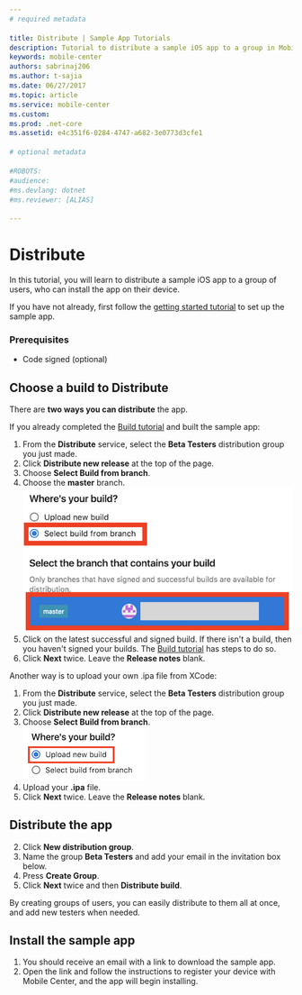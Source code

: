 ```yaml
---
# required metadata

title: Distribute | Sample App Tutorials
description: Tutorial to distribute a sample iOS app to a group in Mobile Center.
keywords: mobile-center
authors: sabrinaj206
ms.author: t-sajia
ms.date: 06/27/2017
ms.topic: article
ms.service: mobile-center
ms.custom:
ms.prod: .net-core
ms.assetid: e4c351f6-0284-4747-a682-3e0773d3cfe1

# optional metadata

#ROBOTS:
#audience:
#ms.devlang: dotnet
#ms.reviewer: [ALIAS]

---
```


# Distribute
In this tutorial, you will learn to distribute a sample iOS app to a group of users, who can install the app on their device.

If you have not already, first follow the [getting started tutorial](/getting-started.md) to set up the sample app.


### Prerequisites
- Code signed (optional)

## Choose a build to Distribute
There are **two ways you can distribute** the app.

If you already completed the [Build tutorial](/build.md) and built the sample app:
1. From the **Distribute** service, select the **Beta Testers** distribution group you just made.
2. Click **Distribute new release** at the top of the page.
3. Choose **Select Build from branch**.
4. Choose the **master** branch.  
  ![Distribute build from branch](images/build_from_branch_ios.png)
5. Click on the latest successful and signed build. If there isn't a build, then you haven't signed your builds. The [Build tutorial](/build.md) has steps to do so.
6. Click **Next** twice. Leave the **Release notes** blank.

Another way is to upload your own .ipa file from XCode:
1. From the **Distribute** service, select the **Beta Testers** distribution group you just made.
2. Click **Distribute new release** at the top of the page.
3. Choose **Select Build from branch**.  
  ![Distribute .ipa file](images/upload_new_build_ios.png)
4. Upload your **.ipa** file.
5. Click **Next** twice. Leave the **Release notes** blank.


## Distribute the app
2. Click **New distribution group**.
3. Name the group **Beta Testers** and add your email in the invitation box below.
4. Press **Create Group**.
6. Click **Next** twice and then **Distribute build**.

By creating groups of users, you can easily distribute to them all at once, and add new testers when needed.

## Install the sample app
1. You should receive an email with a link to download the sample app.
2. Open the link and follow the instructions to register your device with Mobile Center, and the app will begin installing.
